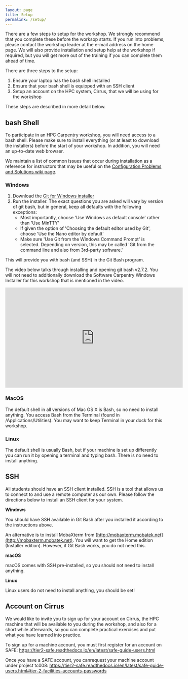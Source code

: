 ```yaml
---
layout: page
title: Setup
permalink: /setup/
---
```


There are a few steps to setup for the workshop. We strongly recommend that you complete these before the worksop starts. If you run into problems, please contact the workshop leader at the e-mail address on the home page. We will also provide installation and setup help at the workshop if required, but you will get more out of the training if you can complete them ahead of time.

There are three steps to the setup:

   1. Ensure your laptop has the bash shell installed
   2. Ensure that your bash shell is equipped with an SSH client
   3. Setup an account on the HPC system, Cirrus, that we will be using for the workshop
   
These steps are described in more detail below.

## bash Shell

To participate in an HPC Carpentry workshop, you will need access to a bash shell. Please make sure to install everything (or at least to download the installers) before the start of your workshop. In addition, you will need an up-to-date web browser.

We maintain a list of common issues that occur during installation as a reference for instructors that may be useful on the [Configuration Problems and Solutions wiki page](https://github.com/swcarpentry/workshop-template/wiki/Configuration-Problems-and-Solutions).

### Windows


1. Download the [Git for Windows installer](https://git-for-windows.github.io/)
2. Run the installer. The exact questions you are asked will vary by version of git bash, but in general, keep all defaults with the following exceptions:
   - Most importantly, choose 'Use Windows as default console' rather than 'Use MinTTY'
   - If given the option of 'Choosing the default editor used by Git', choose 'Use the Nano editor by default'
   - Make sure 'Use Git from the Windows Command Prompt' is selected. Depending on version, this may be called 'Git from the command line and also from 3rd-party software.'  
   
This will provide you with bash (and SSH) in the Git Bash program.
   
The video below talks through installing and opening git bash v2.7.2. You will not need to additionally download the Software Carpentry Windows Installer for this workshop that is mentioned in the video. 

<iframe width="560" height="315" src="https://www.youtube.com/embed/339AEqk9c-8" frameborder="0" allow="accelerometer; autoplay; encrypted-media; gyroscope; picture-in-picture" allowfullscreen></iframe>



### MacOS

The default shell in all versions of Mac OS X is Bash, so no need to install anything. You access Bash from the Terminal (found in /Applications/Utilities). You may want to keep Terminal in your dock for this workshop.

### Linux

The default shell is usually Bash, but if your machine is set up differently you can run it by opening a terminal and typing bash. There is no need to install anything.

## SSH

All students should have an SSH client installed.
SSH is a tool that allows us to connect to and use a remote computer as our own.
Please follow the directions below to install an SSH client for your system.

**Windows**

You should have SSH available in Git Bash after you installed it according to the instructions above.

An alternative is to install MobaXterm from [http://mobaxterm.mobatek.net](http://mobaxterm.mobatek.net). You will want to get the Home edition (Installer edition). However, if Git Bash works, you do not need this.

**macOS**

macOS comes with SSH pre-installed, so you should not need to install anything.

**Linux**

Linux users do not need to install anything, you should be set!

## Account on Cirrus

We would like to invite you to sign up for your account on Cirrus, the HPC machine that will be available to you during the workshop, and also for a short while afterwards, so you can complete practical exercises and put what you have learned into practice.

To sign up for a machine account, you must first register for an account on SAFE:
https://tier2-safe.readthedocs.io/en/latest/safe-guide-users.html

Once you have a SAFE account, you canrequest your machine account under project tc008:
https://tier2-safe.readthedocs.io/en/latest/safe-guide-users.html#tier-2-facilities-accounts-passwords

